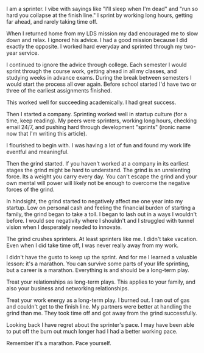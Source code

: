 

I am a sprinter. I vibe with sayings like "I'll sleep when I'm dead" and "run so hard you collapse at the finish line."
I sprint by working long hours, getting far ahead, and rarely taking time off. 

When I returned home from my LDS mission my dad encouraged me to slow down and relax. I ignored his advice. I had a good
mission because I did exactly the opposite. I worked hard everyday and sprinted through my two-year service. 

I continued to ignore the advice through college. Each semester I would sprint through the course work, getting ahead in all
my classes, and studying weeks in advance exams. During the break between semesters I would start the process all over again. 
Before school started I'd have two or three of the earliest assignments finished. 

This worked well for succeeding academically. I had great success. 

Then I started a company. Sprinting worked well in startup culture (for a time, keep reading). My peers were sprinters, working
long hours, checking email 24/7, and pushing hard through development "sprints" (ironic name now that I'm writing this article). 

I flourished to begin with. I was having a lot of fun and found my work life eventful and meaningful.

Then the grind started. If you haven't worked at a company in its earliest stages the grind might be hard to understand.
The grind is an unrelenting force. Its a weight you carry every day. You can't escape the grind and your own mental
will power will likely not be enough to overcome the negative forces of the grind. 

In hindsight, the grind started to negatively affect me one year into my startup. Low on personal cash and feeling the financial 
burden of starting a family, the grind began to take a toll. I began to lash out in a ways I wouldn't before. I would see negativity where I shouldn't 
and I struggled with tunnel vision when I desperately needed to innovate. 

The grind crushes sprinters. At least sprinters like me. I didn't take vacation. Even when I did take time off, 
I was never really away from my work. 

I didn't have the gusto to keep up the sprint. And for me I learned a valuable lesson: it's a marathon. You can survive some
parts of your life sprinting, but a career is a marathon. Everything is and should be a long-term play. 

Treat your relationships as long-term plays. This applies to your family, and also your
business and networking relationships.

Treat your work energy as a long-term play. I burned out. I ran out of gas and couldn't get to the finish line. 
My partners were better at handling the grind than me. They took time off and got away from the grind successfully.

Looking back I have regret about the sprinter's pace. I may have been able to put off the burn out much longer had
I had a better working pace.

Remember it's a marathon. Pace yourself. 